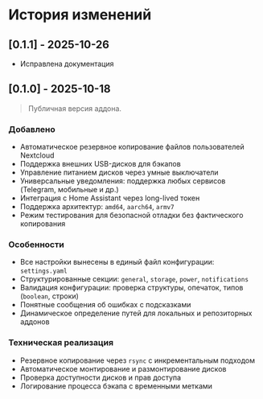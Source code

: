 # История изменений

## [0.1.1] - 2025-10-26

- Исправлена документация

## [0.1.0] - 2025-10-18

> Публичная версия аддона.

### Добавлено

- Автоматическое резервное копирование файлов пользователей Nextcloud
- Поддержка внешних USB-дисков для бэкапов
- Управление питанием дисков через умные выключатели
- Универсальные уведомления: поддержка любых сервисов (Telegram, мобильные и др.)
- Интеграция с Home Assistant через long-lived токен
- Поддержка архитектур: `amd64`, `aarch64`, `armv7`
- Режим тестирования для безопасной отладки без фактического копирования

### Особенности

- Все настройки вынесены в единый файл конфигурации: `settings.yaml`
- Структурированные секции: `general`, `storage`, `power`, `notifications`
- Валидация конфигурации: проверка структуры, опечаток, типов (`boolean`, строки)
- Понятные сообщения об ошибках с подсказками
- Динамическое определение путей для локальных и репозиторных аддонов

### Техническая реализация

- Резервное копирование через `rsync` с инкрементальным подходом
- Автоматическое монтирование и размонтирование дисков
- Проверка доступности дисков и прав доступа
- Логирование процесса бэкапа с временными метками